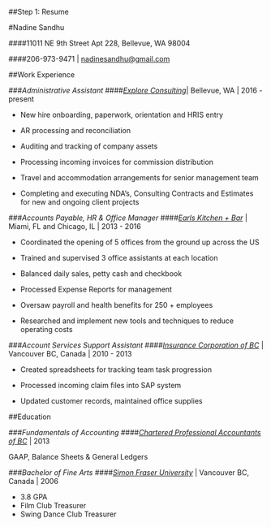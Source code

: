 ##Step 1: Resume

#Nadine Sandhu

####11011 NE 9th Street Apt 228, Bellevue, WA 98004

####206-973-9471 | nadinesandhu@gmail.com

##Work Experience

###_Administrative Assistant_
####[_Explore Consulting_](www.exploreconsulting.com)| Bellevue, WA | 2016 - present

* New hire onboarding, paperwork, orientation and HRIS entry

* AR processing and reconciliation

* Auditing and tracking of company assets

* Processing incoming invoices for commission distribution

* Travel and accommodation arrangements for senior management team

* Completing and executing NDA’s, Consulting Contracts and Estimates for new and ongoing client projects

###_Accounts Payable, HR & Office Manager_ 
####[_Earls Kitchen + Bar_](www.earls.ca) | Miami, FL and Chicago, IL | 2013 - 2016

* Coordinated the opening of 5 offices from the ground up across the US

* Trained and supervised 3 office assistants at each location

* Balanced daily sales, petty cash and checkbook

* Processed Expense Reports for management

* Oversaw payroll and health benefits for 250 + employees

* Researched and implement new tools and techniques to reduce operating costs

###_Account Services Support Assistant_ 
####[_Insurance Corporation of BC_](www.icbc.com) | Vancouver BC, Canada | 2010 - 2013

* Created spreadsheets for tracking team task progression

* Processed incoming claim files into SAP system

* Updated customer records, maintained office supplies

##Education

###_Fundamentals of Accounting_ 
####[_Chartered Professional Accountants of BC_](www.bccpa.ca) | 2013

GAAP, Balance Sheets & General Ledgers


###_Bachelor of Fine Arts_ 
####[_Simon Fraser University_](www.sfu.ca) | Vancouver BC, Canada | 2006

- 3.8 GPA
- Film Club Treasurer
- Swing Dance Club Treasurer
